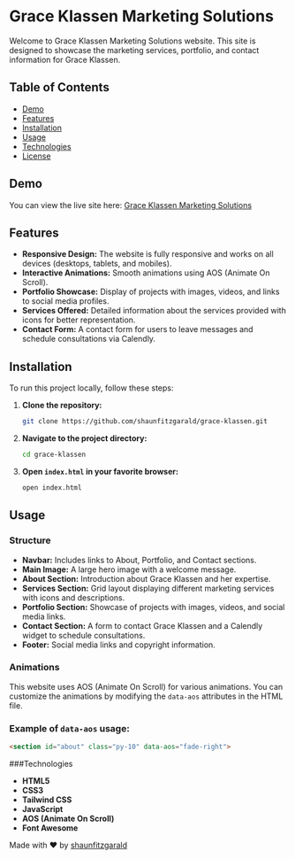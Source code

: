 # Grace Klassen Marketing Solutions

Welcome to Grace Klassen Marketing Solutions website. This site is designed to showcase the marketing services, portfolio, and contact information for Grace Klassen.

## Table of Contents

- [Demo](#demo)
- [Features](#features)
- [Installation](#installation)
- [Usage](#usage)
- [Technologies](#technologies)
- [License](#license)

## Demo

You can view the live site here: [Grace Klassen Marketing Solutions](#)

## Features

- **Responsive Design:** The website is fully responsive and works on all devices (desktops, tablets, and mobiles).
- **Interactive Animations:** Smooth animations using AOS (Animate On Scroll).
- **Portfolio Showcase:** Display of projects with images, videos, and links to social media profiles.
- **Services Offered:** Detailed information about the services provided with icons for better representation.
- **Contact Form:** A contact form for users to leave messages and schedule consultations via Calendly.

## Installation

To run this project locally, follow these steps:

1. **Clone the repository:**

    ```bash
    git clone https://github.com/shaunfitzgarald/grace-klassen.git
    ```

2. **Navigate to the project directory:**

    ```bash
    cd grace-klassen
    ```

3. **Open `index.html` in your favorite browser:**

    ```bash
    open index.html
    ```

## Usage

### Structure

- **Navbar:** Includes links to About, Portfolio, and Contact sections.
- **Main Image:** A large hero image with a welcome message.
- **About Section:** Introduction about Grace Klassen and her expertise.
- **Services Section:** Grid layout displaying different marketing services with icons and descriptions.
- **Portfolio Section:** Showcase of projects with images, videos, and social media links.
- **Contact Section:** A form to contact Grace Klassen and a Calendly widget to schedule consultations.
- **Footer:** Social media links and copyright information.

### Animations

This website uses AOS (Animate On Scroll) for various animations. You can customize the animations by modifying the `data-aos` attributes in the HTML file.

### Example of `data-aos` usage:

```html
<section id="about" class="py-10" data-aos="fade-right">
```

###Technologies

- **HTML5**
- **CSS3**
- **Tailwind CSS**
- **JavaScript**
- **AOS (Animate On Scroll)**
- **Font Awesome**

Made with ❤️ by [shaunfitzgarald](https://github.com/shaunfitzgarald)